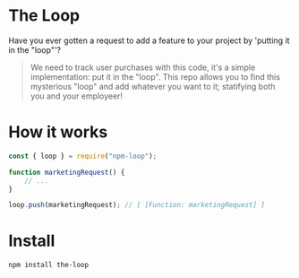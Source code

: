 # The Loop
Have you ever gotten a request to add a feature to your project by 'putting it in the "loop"'?
> We need to track user purchases with this code, it's a simple implementation: put it in the "loop".
This repo allows you to find this mysterious "loop" and add whatever you want to it; statifying both you and your employeer!

# How it works
```javascript
const { loop } = require("npm-loop");

function marketingRequest() {
    // ...
}

loop.push(marketingRequest); // [ [Function: marketingRequest] ]
```

# Install
```
npm install the-loop
```